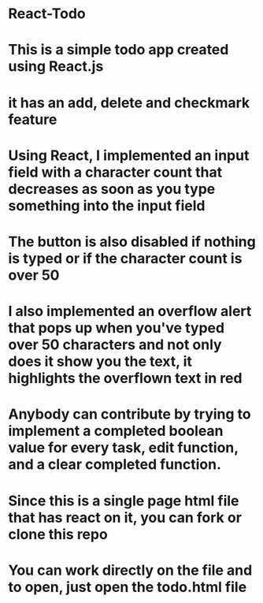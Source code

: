 # React-Todo
# This is a simple todo app created using React.js
# it has an add, delete and checkmark feature
# Using React, I implemented an input field with a character count that decreases as soon as you type something into the input field
# The button is also disabled if nothing is typed or if the character count is over 50
# I also implemented an overflow alert that pops up when you've typed over 50 characters and not only does it show you the text, it highlights the overflown text in red

# Anybody can contribute by trying to implement a completed boolean value for every task, edit function, and a clear completed function.

# Since this is a single page html file that has react on it, you can fork or clone this repo
# You can work directly on the file and to open, just open the todo.html file
